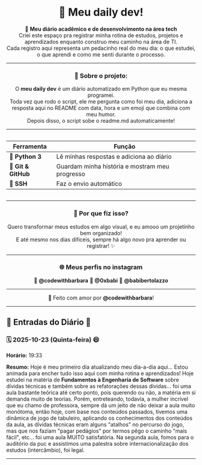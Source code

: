 <div align="center">

# 💫 Meu daily dev!

📘 **Meu diário acadêmico e de desenvolvimento na área tech**  
Criei este espaço pra registrar minha rotina de estudos, projetos e aprendizados enquanto construo meu caminho na área de TI.  
Cada registro aqui representa um pedacinho real do meu dia: o que estudei, o que aprendi e como me senti durante o processo.  

---

### 🧭 Sobre o projeto:
O **meu daily dev** é um diário automatizado em Python que eu mesma programei.  
Toda vez que rodo o script, ele me pergunta como foi meu dia, adiciona a resposta aqui no README com data, hora e um emoji que combina com meu humor.  
Depois disso, o script sobe o readme.md automaticamente!

---

<div style="display: flex; justify-content: center; margin-top: 10px;">

<table>
  <thead>
    <tr>
      <th>Ferramenta</th>
      <th>Função</th>
    </tr>
  </thead>
  <tbody>
    <tr>
      <td>🐍 <b>Python 3</b></td>
      <td>Lê minhas respostas e adiciona ao diário</td>
    </tr>
    <tr>
      <td>🌿 <b>Git & GitHub</b></td>
      <td>Guardam minha história e mostram meu progresso</td>
    </tr>
    <tr>
      <td>🔐 <b>SSH</b></td>
      <td>Faz o envio automático</td>
    </tr>
  </tbody>
</table>

</div>



---

### 💜 Por que fiz isso?
Quero transformar meus estudos em algo visual, e eu amooo um projetinho bem organizado!   
E até mesmo nos dias difíceis, sempre há algo novo pra aprender ou registrar! ✨  

---
### 🌐 Meus perfis no instagram
📸 **@codewithbarbara**
📸 **@0xbabi**
📸 **@babibertolazzo**

---

🌿 Feito com amor por **@codewithbarbara**!
</div>

---

## 🌱 Entradas do Diário 🌱

### 🗓 2025-10-23 (Quinta-feira) 😄
**Horário:** 19:33

**Resumo:** Hoje é meu primeiro dia atualizando meu dia-a-dia aqui...  Estou animada para encher tudo isso aqui com minha rotina e aprendizados!  Hoje estudei na matéria de **Fundamentos à Engenharia de Software** sobre dívidas técnicas e também sobre as refatorações dessas dívidas... foi uma aula bastante teórica até certo ponto, pois querendo ou não, a matéria em si demanda muito de teorias. Porém, entreteando, todavia, a mulher incrível que eu chamo de professora, sempre dá um jeito de não deixar a aula muito monótoma, então hoje, com base nos conteúdos passados, tivemos uma dinâmica de jogo de tabuleiro, aplicando os conhecimentos dos conteúdos da aula, as dívidas técnicas eram alguns "atalhos" no percurso do jogo, mas que nos faziam "pagar pedágios" por termos pêgo o caminho "mais fácil", etc... foi uma aula MUITO satisfatória.  Na segunda aula, fomos para o auditório da puc e assistimos uma palestra sobre internacionalização dos estudos (intercâmbio), foi legal.

---

